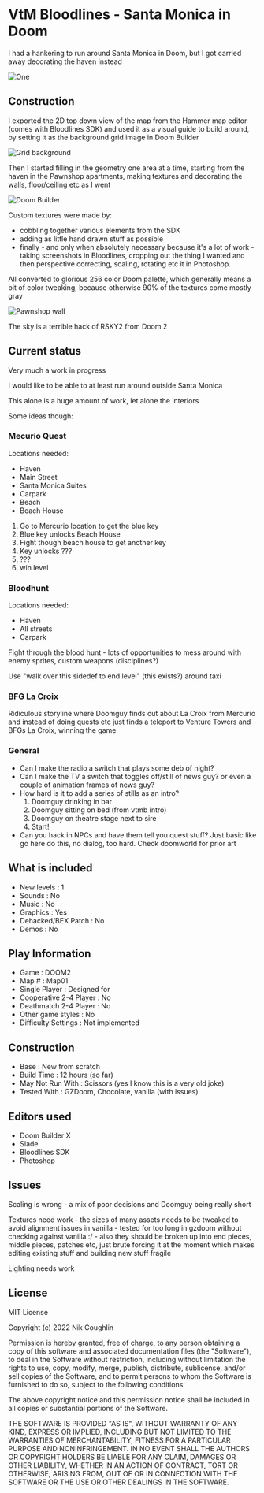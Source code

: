 # VtM Bloodlines - Santa Monica in Doom

I had a hankering to run around Santa Monica in Doom, but I got carried away 
decorating the haven instead

![One](img/01.png)  

## Construction

I exported the 2D top down view of the map from the Hammer map editor 
(comes with Bloodlines SDK) and used it as a visual guide to build around,
by setting it as the background grid image in Doom Builder

![Grid background](img/grid-bg.png)  

Then I started filling in the geometry one area at a time, starting from the 
haven in the Pawnshop apartments, making textures and decorating the walls, 
floor/ceiling etc as I went

![Doom Builder](img/doom-builder.png)  

Custom textures were made by: 
- cobbling together various elements from the SDK
- adding as little hand drawn stuff as possible
- finally - and only when absolutely necessary because it's a lot of work - 
  taking screenshots in Bloodlines, cropping out the thing I wanted and 
  then perspective correcting, scaling, rotating etc it in Photoshop. 
  
All converted to glorious 256 color Doom palette, which generally means a 
bit of color tweaking, because otherwise 90% of the textures come mostly 
gray

![Pawnshop wall](tex/walls/pawnwin2.png)

The sky is a terrible hack of RSKY2 from Doom 2 

## Current status

Very much a work in progress

I would like to be able to at least run around outside Santa Monica

This alone is a huge amount of work, let alone the interiors

Some ideas though:

### Mecurio Quest

Locations needed:

- Haven
- Main Street
- Santa Monica Suites
- Carpark
- Beach
- Beach House

1. Go to Mercurio location to get the blue key
2. Blue key unlocks Beach House
3. Fight though beach house to get another key
4. Key unlocks ??? 
5. ???
6. win level

### Bloodhunt

Locations needed:

- Haven
- All streets
- Carpark

Fight through the blood hunt - lots of opportunities to mess around with enemy
sprites, custom weapons (disciplines?)

Use "walk over this sidedef to end level" (this exists?) around taxi 

### BFG La Croix

Ridiculous storyline where Doomguy finds out about La Croix from Mercurio and 
instead of doing quests etc just finds a teleport to Venture Towers and BFGs
La Croix, winning the game

### General

- Can I make the radio a switch that plays some deb of night?
- Can I make the TV a switch that toggles off/still of news guy? 
  or even a couple of animation frames of news guy?
- How hard is it to add a series of stills as an intro? 
  1. Doomguy drinking in bar
  2. Doomguy sitting on bed (from vtmb intro)
  3. Doomguy on theatre stage next to sire
  4. Start!  
- Can you hack in NPCs and have them tell you quest stuff? 
  Just basic like go here do this, no dialog, too hard.
  Check doomworld for prior art

## What is included

- New levels : 1
- Sounds : No
- Music : No
- Graphics : Yes
- Dehacked/BEX Patch : No
- Demos : No

## Play Information

- Game : DOOM2
- Map # : Map01
- Single Player : Designed for
- Cooperative 2-4 Player : No
- Deathmatch 2-4 Player : No
- Other game styles : No
- Difficulty Settings : Not implemented

## Construction

- Base : New from scratch 
- Build Time : 12 hours (so far)
- May Not Run With : Scissors (yes I know this is a very old joke)
- Tested With : GZDoom, Chocolate, vanilla (with issues)

## Editors used

- Doom Builder X
- Slade 
- Bloodlines SDK
- Photoshop 

## Issues

Scaling is wrong - a mix of poor decisions and Doomguy being really short

Textures need work - the sizes of many assets needs to be tweaked to avoid
alignment issues in vanilla - tested for too long in gzdoom without checking 
against vanilla :/ - also they should be broken up into end pieces, middle 
pieces, patches etc, just brute forcing it at the moment which makes 
editing existing stuff and building new stuff fragile

Lighting needs work 

## License

MIT License

Copyright (c) 2022 Nik Coughlin

Permission is hereby granted, free of charge, to any person obtaining a copy
of this software and associated documentation files (the "Software"), to deal
in the Software without restriction, including without limitation the rights
to use, copy, modify, merge, publish, distribute, sublicense, and/or sell
copies of the Software, and to permit persons to whom the Software is
furnished to do so, subject to the following conditions:

The above copyright notice and this permission notice shall be included in all
copies or substantial portions of the Software.

THE SOFTWARE IS PROVIDED "AS IS", WITHOUT WARRANTY OF ANY KIND, EXPRESS OR
IMPLIED, INCLUDING BUT NOT LIMITED TO THE WARRANTIES OF MERCHANTABILITY,
FITNESS FOR A PARTICULAR PURPOSE AND NONINFRINGEMENT. IN NO EVENT SHALL THE
AUTHORS OR COPYRIGHT HOLDERS BE LIABLE FOR ANY CLAIM, DAMAGES OR OTHER
LIABILITY, WHETHER IN AN ACTION OF CONTRACT, TORT OR OTHERWISE, ARISING FROM,
OUT OF OR IN CONNECTION WITH THE SOFTWARE OR THE USE OR OTHER DEALINGS IN THE
SOFTWARE.
